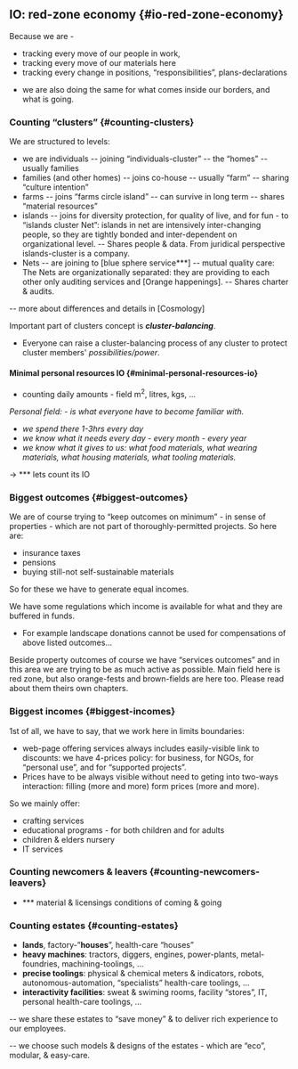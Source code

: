 ## IO: red-zone economy {#io-red-zone-economy}

Because we are -

*   tracking every move of our people in work,
*   tracking every move of our materials here
*   tracking every change in positions, “responsibilities”, plans-declarations

- we are also doing the same for what comes inside our borders, and what is going.

### Counting “clusters” {#counting-clusters}

We are structured to levels:

*   we are individuals -- joining “individuals-cluster” -- the “homes” -- usually families
*   families (and other homes) -- joins co-house -- usually “farm” -- sharing “culture intention”
*   farms -- joins “farms circle island” -- can survive in long term -- shares “material resources”
*   islands -- joins for diversity protection, for quality of live, and for fun - to “islands cluster Net”: islands in net are intensively inter-changing people, so they are tightly bonded and inter-dependent on organizational level. -- Shares people & data. From juridical perspective islands-cluster is a company.
*   Nets -- are joining to [blue sphere service***] -- mutual quality care: The Nets are organizationally separated: they are providing to each other only auditing services and [Orange happenings]. -- Shares charter & audits.

-- more about differences and details in [Cosmology]

Important part of clusters concept is **_cluster-balancing_**.

*   Everyone can raise a cluster-balancing process of any cluster to protect cluster members' _possibilities/power_.

#### Minimal personal resources IO {#minimal-personal-resources-io}

*   counting daily amounts - field m<sup>2</sup>, litres, kgs, …

_Personal field: - is what everyone have to become familiar with._

*   _we spend there 1-3hrs every day_
*   _we know what it needs every day - every month - every year_
*   _we know what it gives to us: what food materials, what wearing materials, what housing materials, what tooling materials._

→ *** lets count its IO

### Biggest outcomes {#biggest-outcomes}

We are of course trying to “keep outcomes on minimum” - in sense of properties - which are not part of thoroughly-permitted projects. So here are:

*   insurance taxes
*   pensions
*   buying still-not self-sustainable materials

So for these we have to generate equal incomes.

We have some regulations which income is available for what and they are buffered in funds.

*   For example landscape donations cannot be used for compensations of above listed outcomes…

Beside property outcomes of course we have “services outcomes” and in this area we are trying to be as much active as possible. Main field here is red zone, but also orange-fests and brown-fields are here too. Please read about them theirs own chapters.

### Biggest incomes {#biggest-incomes}

1st of all, we have to say, that we work here in limits boundaries:

*   web-page offering services always includes easily-visible link to discounts: we have 4-prices policy: for business, for NGOs, for “personal use”, and for “supported projects”.
*   Prices have to be always visible without need to geting into two-ways interaction: filling (more and more) form prices (more and more).

So we mainly offer:

*   crafting services
*   educational programs - for both children and for adults
*   children & elders nursery
*   IT services

### Counting newcomers & leavers {#counting-newcomers-leavers}

*   *** material & licensings conditions of coming & going

### Counting estates {#counting-estates}

*   **lands**, factory-”**houses**”, health-care “houses”
*   **heavy machines**: tractors, diggers, engines, power-plants, metal-foundries, machining-toolings, ...
*   **precise toolings**: physical & chemical meters & indicators, robots, autonomous-automation, “specialists” health-care toolings, ...
*   **interactivity facilities**: sweat & swiming rooms, facility “stores”, IT, personal health-care toolings, ...

-- we share these estates to “save money” & to deliver rich experience to our employees.

-- we choose such models & designs of the estates - which are “eco”, modular, & easy-care.